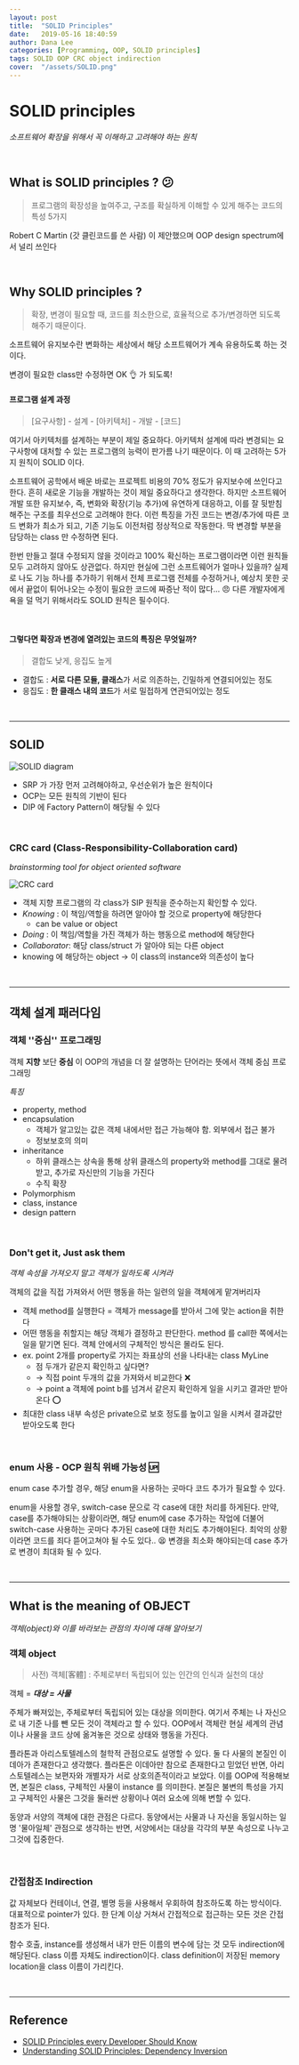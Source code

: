 ```yaml
---
layout: post
title:  "SOLID Principles"
date:   2019-05-16 18:40:59
author: Dana Lee
categories: [Programming, OOP, SOLID principles]
tags: SOLID OOP CRC object indirection
cover:  "/assets/SOLID.png"
---
```


# SOLID principles 

_소프트웨어 확장을 위해서 꼭 이해하고 고려해야 하는 원칙_

&nbsp;

## What is SOLID principles ? :confused:

> 프로그램의 확장성을 높여주고, 구조를 확실하게 이해할 수 있게 해주는 코드의 특성 5가지

Robert C Martin (갓 클린코드를 쓴 사람) 이 제안했으며 OOP design spectrum에서 널리 쓰인다

&nbsp;

## Why SOLID principles ?

> 확장, 변경이 필요할 때, 코드를 최소한으로, 효율적으로 추가/변경하면 되도록 해주기 때문이다.

소프트웨어 유지보수란 변화하는 세상에서 해당 소프트웨어가 계속 유용하도록 하는 것이다.

변경이 필요한 class만 수정하면 OK 👌 가 되도록!



#### 프로그램 설계 과정

> [요구사항] - 설계 - [아키텍처] - 개발 - [코드]

여기서 아키텍처를 설계하는 부분이 제일 중요하다. 아키텍처 설계에 따라 변경되는 요구사항에 대처할 수 있는 프로그램의 능력이 판가름 나기 때문이다. 이 때 고려하는 5가지 원칙이 SOLID 이다.

소프트웨어 공학에서 배운 바로는 프로젝트 비용의 70% 정도가 유지보수에 쓰인다고 한다. 흔히 새로운 기능을 개발하는 것이 제일 중요하다고 생각한다. 하지만 소프트웨어 개발 또한 유지보수, 즉, 변화와 확장(기능 추가)에 유연하게 대응하고, 이를 잘 뒷받침 해주는 구조를 최우선으로 고려해야 한다. 이런 특징을 가진 코드는 변경/추가에 따른 코드 변화가 최소가 되고, 기존 기능도 이전처럼 정상적으로 작동한다. 딱 변경할 부분을 담당하는 class 만 수정하면 된다.

한번 만들고 절대 수정되지 않을 것이라고 100% 확신하는 프로그램이라면 이런 원칙들 모두 고려하지 않아도 상관없다. 하지만 현실에 그런 소프트웨어가 얼마나 있을까? 실제로 나도 기능 하나를 추가하기 위해서 전체 프로그램 전체를 수정하거나, 예상치 못한 곳에서 끝없이 튀어나오는 수정이 필요한 코드에 짜증난 적이 많다… :angry: 다른 개발자에게 욕을 덜 먹기 위해서라도 SOLID 원칙은 필수이다.

&nbsp;

#### 그렇다면 확장과 변경에 열려있는 코드의 특징은 무엇일까?

> 결합도 낮게, 응집도 높게

- 결합도 : **서로 다른 모듈, 클래스**가 서로 의존하는, 긴밀하게 연결되어있는 정도
- 응집도 : **한 클래스 내의 코드**가 서로 밀접하게 연관되어있는 정도

&nbsp;

---

## SOLID

![SOLID diagram]({{site.url}}/assets/SOLID.png)

- SRP 가 가장 먼저 고려해야하고, 우선순위가 높은 원칙이다
- OCP는 모든 원칙의 기반이 된다 
- DIP 에 Factory Pattern이 해당될 수 있다

&nbsp;

### CRC card (Class-Responsibility-Collaboration card)

*brainstorming tool for object oriented software*

![CRC card]({{site.url}}/assets/CRC-card.png)

- 객체 지향 프로그램의 각 class가 SIP 원칙을 준수하는지 확인할 수 있다.
- *Knowing* : 이 책임/역할을 하려면 알아야 할 것으로 property에 해당한다
  - can be value or object
- *Doing* : 이 책임/역할을 가진 객체가 하는 행동으로 method에 해당한다
- *Collaborator*: 해당 class/struct 가 알아야 되는 다른 object
- knowing 에 해당하는 object → 이 class의 instance와 의존성이 높다

&nbsp;

---

## 객체 설계 패러다임

### 객체 ''중심'' 프로그래밍

객체 **지향** 보단 **중심** 이 OOP의 개념을 더 잘 설명하는 단어라는 뜻에서 객체 중심 프로그래밍

*특징*

- property, method
- encapsulation
  - 객체가 알고있는 값은 객체 내에서만 접근 가능해야 함. 외부에서 접근 불가
  - 정보보호의 의미
- inheritance
  - 하위 클래스는 상속을 통해 상위 클래스의 property와 method를 그대로 물려받고, 추가로 자신만의 기능을 가진다
  - 수직 확장
- Polymorphism
- class, instance
- design pattern

&nbsp;

### Don't get it, Just ask them 

*객체 속성을 가져오지 말고 객체가 일하도록 시켜라*

객체의 값을 직접 가져와서 어떤 행동을 하는 일련의 일을 객체에게 맡겨버리자

- 객체 method를 실행한다 = 객체가 message를 받아서 그에 맞는 action을 취한다
- 어떤 행동을 취할지는 해당 객체가 결정하고 판단한다. method 를 call한 쪽에서는 일을 맡기면 된다. 객체 안에서의 구체적인 방식은 몰라도 된다.
- ex. point 2개를 property로 가지는 좌표상의 선을 나타내는 class MyLine
  - 점 두개가 같은지 확인하고 싶다면? 
  - → 직접 point 두개의 값을 가져와서 비교한다 :x:
  - → point a 객체에 point b를 넘겨서 같은지 확인하게 일을 시키고 결과만 받아온다 :o:
- 최대한 class 내부 속성은 private으로 보호 정도를 높이고 일을 시켜서 결과값만 받아오도록 한다

&nbsp;

### enum 사용 - OCP 원칙 위배 가능성 :up:

enum case 추가할 경우, 해당 enum을 사용하는 곳마다 코드 추가가 필요할 수 있다.

enum을 사용할 경우, switch-case 문으로 각 case에 대한 처리를 하게된다. 만약, case를 추가해야되는 상황이라면, 해당 enum에 case 추가하는 작업에 더불어 switch-case 사용하는 곳마다 추가된 case에 대한 처리도 추가해야된다. 최악의 상황이라면 코드를 죄다 뜯어고쳐야 될 수도 있다.. :tired_face: 변경을 최소화 해야되는데 case 추가로 변경이 최대화 될 수 있다.

&nbsp;

---

## What is the meaning of OBJECT

*객체(object)와 이를 바라보는 관점의 차이에 대해 알아보기*

### 객체 object

> 사전) 객체[客體] : 주체로부터 독립되어 있는 인간의 인식과 실천의 대상

객체 = ***대상 = 사물*** 

주체가 빠져있는, 주체로부터 독립되어 있는 대상을 의미한다. 여기서 주체는 나 자신으로 내 기준 나를 뺀 모든 것이 객체라고 할 수 있다. OOP에서 객체란 현실 세계의 관념이나 사물을 코드 상에 옮겨놓은 것으로 상태와 행동을 가진다.

플라톤과 아리스토텔레스의 철학적 관점으로도 설명할 수 있다. 둘 다 사물의 본질인 이데아가 존재한다고 생각했다. 플라톤은 이데아만 참으로 존재한다고 믿었던 반면, 아리스토텔레스는 보편자와 개별자가 서로 상호의존적이라고 보았다. 이를 OOP에 적용해보면, 본질은 class, 구체적인 사물이 instance 를 의미한다. 본질은 불변의 특성을 가지고 구체적인 사물은 그것을 둘러싼 상황이나 여러 요소에 의해 변할 수 있다.

동양과 서양의 객체에 대한 관점은 다르다. 동양에서는 사물과 나 자신을 동일시하는 일명 '물아일체' 관점으로 생각하는 반면, 서양에서는 대상을 각각의 부분 속성으로 나누고 그것에 집중한다.

&nbsp;

### 간접참조 Indirection

값 자체보다 컨테이너, 연결, 별명 등을 사용해서 우회하여 참조하도록 하는 방식이다. 대표적으로 pointer가 있다. 한 단계 이상 거쳐서 간접적으로 접근하는 모든 것은 간접참조가 된다.

함수 호출, instance를 생성해서 내가 만든 이름의 변수에 담는 것 모두 indirection에 해당된다. class 이름 자체도 indirection이다. class definition이 저장된 memory location을 class 이름이 가리킨다.

&nbsp;

---

## Reference 

- [SOLID Principles every Developer Should Know](https://blog.bitsrc.io/solid-principles-every-developer-should-know-b3bfa96bb688)
- [Understanding SOLID Principles: Dependency Inversion](https://codeburst.io/understanding-solid-principles-dependency-injection-d570c15560ab)

&nbsp;









